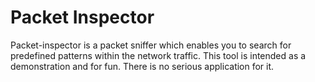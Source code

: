 # Packet Inspector

Packet-inspector is a packet sniffer which enables you to search for predefined
patterns within the network traffic.
This tool is intended as a demonstration and for fun. There is no serious
application for it.

